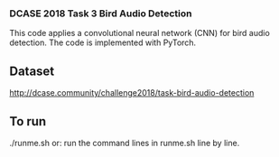### DCASE 2018 Task 3 Bird Audio Detection

This code applies a convolutional neural network (CNN) for bird audio detection. The code is implemented with PyTorch. 

## Dataset
http://dcase.community/challenge2018/task-bird-audio-detection

## To run
./runme.sh 
or:
run the command lines in runme.sh line by line. 


